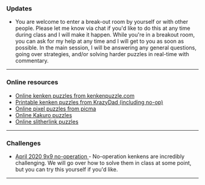 ### Updates
* You are welcome to enter a break-out room by yourself or with other people. Please let me know via chat if you'd like to do this at any time during class and I will make it happen. While you're in a breakout room, you can ask for my help at any time and I will get to you as soon as possible. In the main session, I will be answering any general questions, going over strategies, and/or solving harder puzzles in real-time with commentary.

---

### Online resources

* <a href="https://www.kenkenpuzzle.com/play_now"> Online kenken puzzles from kenkenpuzzle.com </a>
* <a href="https://krazydad.com/inkies/"> Printable kenken puzzles from KrazyDad (including no-op) </a>
* <a href="https://picture-enigmas.com/"> Online pixel puzzles from picma </a>
* <a href="https://www.kakuros.com/"> Online Kakuro puzzles </a>
* <a href="https://www.puzzle-loop.com/"> Online slitherlink puzzles </a>


---

### Challenges 

* <a href="https://vchan2.github.io/logicpuzzles/Apr2020_9x9_no_op.pdf"> April 2020 9x9 no-operation </a> - No-operation kenkens are incredibly challenging. We will go over how to solve them in class at some point, but you can try this yourself if you'd like.

---


